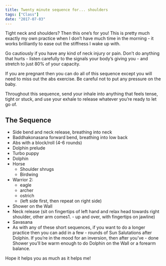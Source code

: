 ```yaml
---
title: Twenty minute sequence for... shoulders
tags: ["Class"]
date: "2017-07-03"
---
```


Tight neck and shoulders? Then this one’s for you! This is pretty much exactly my own practice when I don’t have much time in the morning - it works brilliantly to ease out the stiffness I wake up with.

Go cautiously if you have any kind of neck injury or pain. Don’t do anything that hurts - listen carefully to the signals your body’s giving you - and stretch to just 80% of your capacity.

If you are pregnant then you can do all of this sequence except you will need to miss out the abs exercise. Be careful not to put any pressure on the baby.

Throughout this sequence, send your inhale into anything that feels tense, tight or stuck, and use your exhale to release whatever you’re ready to let go of.

## The Sequence

  - Side bend and neck release, breathing into neck
  - Baddhakonasana forward bend, breathing into low back
  - Abs with a block/roll (4-6 rounds)
  - Dolphin prelude
  - Turbo puppy
  - Dolphin
  - Horse
     - Shoulder shrugs
     - Birdwing
  - Warrior 2:
	 - eagle
	 - archer
	 - ostrich 
	 - (left side first, then repeat on right side)
  - Shower on the Wall
  - Neck release (sit on fingertips of left hand and relax head towards right shoulder, other arm comes1. - up and over, with fingertips on jawline)
  - Savasana
  - As with any of these short sequences, if you want to do a longer practice then you can add in a few  - rounds of Sun Salutations after Dolphin. If you’re in the mood for an inversion, then after you’ve  - done Shower you’ll be warm enough to do Dolphin on the Wall or a forearm balance.

Hope it helps you as much as it helps me!